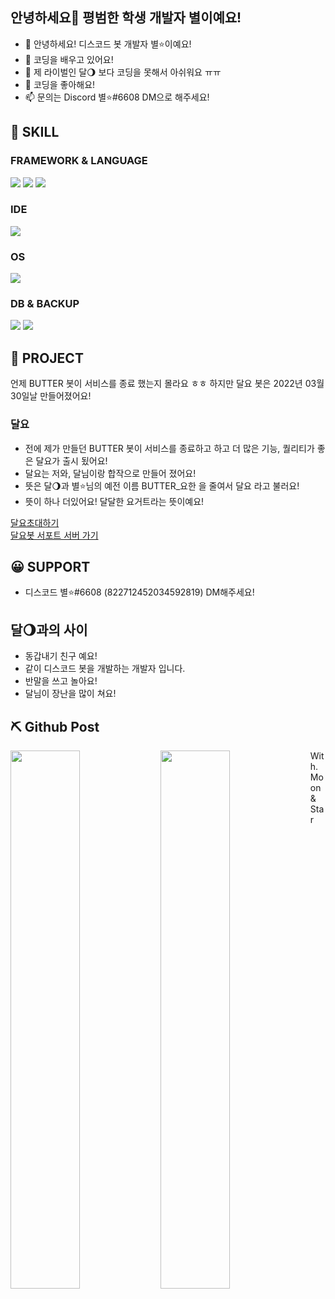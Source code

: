 ## 안녕하세요👋 평범한 학생 개발자 별이예요!

- 👋 안녕하세요! 디스코드 봇 개발자 별⭐이예요!
- 👀 코딩을 배우고 있어요!
- 🌱 제 라이벌인 달🌖 보다 코딩을 못해서 아쉬워요 ㅠㅠ
- 💞️ 코딩을 좋아해요!
- 📫 문의는 Discord 별⭐#6608 DM으로 해주세요!

## 🔧 SKILL

### FRAMEWORK & LANGUAGE

<img src="https://img.shields.io/badge/Node.js-339933?style=for-the-badge&amp;logo=nodedotjs&amp;logoColor=white">
<img src="https://img.shields.io/badge/Python-14354C?style=for-the-badge&logo=python&logoColor=white">
<img src="https://img.shields.io/badge/HTML-239120?style=for-the-badge&logo=html5&logoColor=white">

### IDE

<img src="https://img.shields.io/badge/Visual_Studio_Code-0078D4?style=for-the-badge&logo=visual%20studio%20code&logoColor=white">

### OS

<img src="https://img.shields.io/badge/Windows-0078D6?style=for-the-badge&logo=windows&logoColor=white">

### DB & BACKUP

<img src="https://img.shields.io/badge/MongoDB-%234ea94b.svg?style=for-the-badge&logo=mongodb&logoColor=white">
<img src="https://img.shields.io/badge/github-%23121011.svg?style=for-the-badge&logo=github&logoColor=white">

## 📮 PROJECT

언제 BUTTER 봇이 서비스를 종료 했는지 몰라요 ㅎㅎ
하지만 달요 봇은 2022년 03월 30일날 만들어졌어요!

### 달요
- 전에 제가 만들던 BUTTER 봇이 서비스를 종료하고 하고 더 많은 기능, 퀄리티가 좋은 달요가 출시 됬어요!
- 달요는 저와, 달님이랑 합작으로 만들어 졌어요!
- 뜻은 달🌖과 별⭐님의 예전 이름 BUTTER_요한 을 줄여서 달요 라고 불러요!
- 뜻이 하나 더있어요! 달달한 요거트라는 뜻이예요!

[달요초대하기](http://www.moonyo-invite.kro.kr/)  
[달요봇 서포트 서버 가기](http://www.moonyo-support.kro.kr/)

## 😀 SUPPORT

- 디스코드 별⭐#6608 (822712452034592819) DM해주세요!

## 달🌖과의 사이
- 동갑내기 친구 예요!
- 같이 디스코드 봇을 개발하는 개발자 입니다.
- 반말을 쓰고 놀아요!
- 달님이 장난을 많이 쳐요!


## ⛏️ Github Post

<img align="left" width="47%" src="https://github-readme-stats.vercel.app/api?username=moonrabbitcode&show_icons=true&theme=dracula&include_all_commits=true&count_private=true"/>
<img align="left" width="47%" src="https://github-readme-stats.vercel.app/api/top-langs/?username=moonrabbitcode&layout=compact&langs_count=7&theme=dracula"/>

With. Moon & Star
